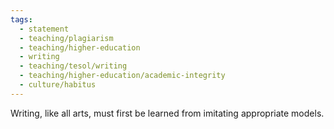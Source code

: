 ```yaml
---
tags:
  - statement
  - teaching/plagiarism
  - teaching/higher-education
  - writing
  - teaching/tesol/writing
  - teaching/higher-education/academic-integrity
  - culture/habitus
---
```

Writing, like all arts, must first be learned from imitating appropriate models.